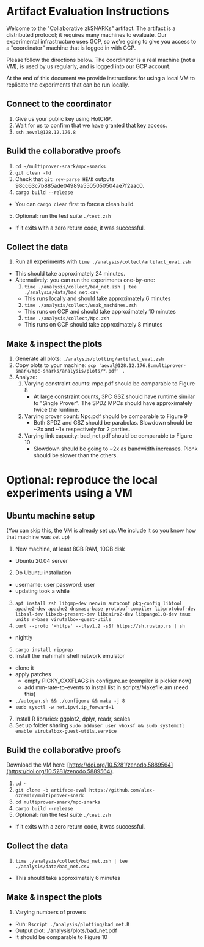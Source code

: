 # Artifact Evaluation Instructions

Welcome to the "Collaborative zkSNARKs" artifact. The artifact is a
distributed protocol; it requires many machines to evaluate. Our experimental
infrastructure uses GCP, so we're going to give you access to a "coordinator"
machine that is logged in with GCP.

Please follow the directions below. The coordinator is a real machine (not a
VM), is used by us regularly, and is logged into our GCP account.

At the end of this document we provide instructions for using a local VM to
replicate the experiments that can be run locally.

## Connect to the coordinator

1. Give us your public key using HotCRP.
2. Wait for us to confirm that we have granted that key access.
3. `ssh aeval@128.12.176.8`

## Build the collaborative proofs

1. `cd ~/multiprover-snark/mpc-snarks`
2. `git clean -fd`
3. Check that `git rev-parse HEAD` outputs 98cc63c7b885ade04989a5505050504ae7f2aac0.
4. `cargo build --release`
  * You can `cargo clean` first to force a clean build.
5. Optional: run the test suite `./test.zsh`
  * If it exits with a zero return code, it was successful.

## Collect the data

1. Run all experiments with `time ./analysis/collect/artifact_eval.zsh`
  * This should take approximately 24 minutes.
  * Alternatively: you can run the experiments one-by-one:
    1. `time ./analysis/collect/bad_net.zsh | tee ./analysis/data/bad_net.csv`
      * This runs locally and should take approximately 6 minutes
    2. `time ./analysis/collect/weak_machines.zsh`
      * This runs on GCP and should take approximately 10 minutes
    3. `time ./analysis/collect/Npc.zsh`
      * This runs on GCP should take approximately 8 minutes

## Make & inspect the plots

1. Generate all plots: `./analysis/plotting/artifact_eval.zsh`
2. Copy plots to your machine: `scp 'aeval@128.12.176.8:multiprover-snark/mpc-snarks/analysis/plots/*.pdf' .`
3. Analyze:
   1. Varying constraint counts: mpc.pdf should be comparable to Figure 8
      * At large constraint counts, 3PC GSZ should have runtime similar to
         "Single Prover". The SPDZ MPCs should have approximately twice the
         runtime.
   2. Varying prover count: Npc.pdf should be comparable to Figure 9
      * Both SPDZ and GSZ should be parabolas. Slowdown should be ~2x and ~1x
         respectively for 2 parties.
   3. Varying link capacity: bad_net.pdf should be comparable to Figure 10
      * Slowdown should be going to ~2x as bandwidth increases. Plonk should
         be slower than the others.

# Optional: reproduce the local experiments using a VM

## Ubuntu machine setup

(You can skip this, the VM is already set up. We include it so you know how
that machine was set up)

1. New machine, at least 8GB RAM, 10GB disk
  * Ubuntu 20.04 server
2. Do Ubuntu installation
  * username: user password: user
  * updating took a while
3. `apt install zsh libgmp-dev neovim autoconf pkg-config libtool apache2-dev apache2 dnsmasq-base protobuf-compiler libprotobuf-dev libssl-dev libxcb-present-dev libcairo2-dev libpango1.0-dev tmux units r-base virutalbox-guest-utils`
4. `curl --proto '=https' --tlsv1.2 -sSf https://sh.rustup.rs | sh`
  * nightly
5. `cargo install ripgrep`
6. Install the mahimahi shell network emulator
  * clone it
  * apply patches
    * empty PICKY_CXXFLAGS in configure.ac (compiler is pickier now)
    * add mm-rate-to-events to install list in scripts/Makefile.am (need this)
  * `./autogen.sh && ./configure && make -j 8`
  * `sudo sysctl -w net.ipv4.ip_forward=1`
7. Install R libraries: ggplot2, dplyr, readr, scales
8. Set up folder sharing `sudo adduser user vboxsf && sudo systemctl enable virutalbox-guest-utils.service`

## Build the collaborative proofs

Download the VM here: [https://doi.org/10.5281/zenodo.5889564](https://doi.org/10.5281/zenodo.5889564).

1. `cd ~`
2. `git clone -b artiface-eval https://github.com/alex-ozdemir/multiprover-snark`
3. `cd multiprover-snark/mpc-snarks`
4. `cargo build --release`
5. Optional: run the test suite `./test.zsh`
  * If it exits with a zero return code, it was successful.

## Collect the data

1. `time ./analysis/collect/bad_net.zsh | tee ./analysis/data/bad_net.csv`
  * This should take approximately 6 minutes

## Make & inspect the plots

1. Varying numbers of provers
  * Run: `Rscript ./analysis/plotting/bad_net.R`
  * Output plot: ./analysis/plots/bad_net.pdf
  * It should be comparable to Figure 10
